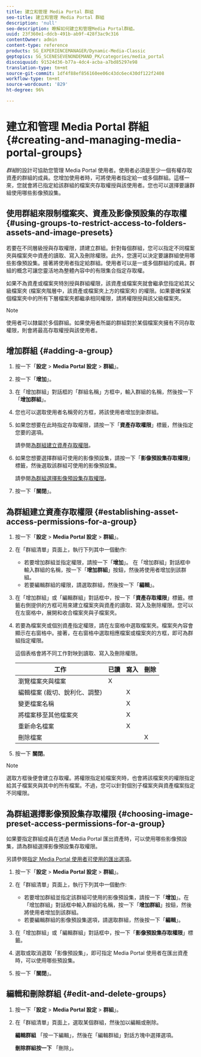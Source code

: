 ```yaml
---
title: 建立和管理 Media Portal 群組
seo-title: 建立和管理 Media Portal 群組
description: 'null'
seo-description: 瞭解如何建立和管理Media Portal群組。
uuid: 23f360e1-ddcb-491b-ab9f-428f3ac9c316
contentOwner: admin
content-type: reference
products: SG_EXPERIENCEMANAGER/Dynamic-Media-Classic
geptopics: SG_SCENESEVENONDEMAND_PK/categories/media_portal
discoiquuid: 91524d36-b77a-4dc4-acba-a7bd85297e98
translation-type: tm+mt
source-git-commit: 1df4f88ef856160ee06c43dc6ec430df122f2408
workflow-type: tm+mt
source-wordcount: '829'
ht-degree: 96%

---
```



# 建立和管理 Media Portal 群組{#creating-and-managing-media-portal-groups}

*群組*&#x200B;的設計可協助您管理 Media Portal 使用者。使用者必須是至少一個有權存取資產的群組的成員。您增加使用者時，可將使用者指定給一或多個群組。這樣一來，您就會將已指定給該群組的檔案夾存取權授與該使用者。您也可以選擇要讓群組使用哪些影像預設集。

## 使用群組來限制檔案夾、資產及影像預設集的存取權 {#using-groups-to-restrict-access-to-folders-assets-and-image-presets}

若要在不同層級授與存取權限，請建立群組。針對每個群組，您可以指定不同檔案夾與檔案夾中資產的讀取、寫入及刪除權限。此外，您還可以決定要讓群組使用哪些影像預設集。接著將使用者指定給群組。使用者可以是一或多個群組的成員。群組的概念可讓您靈活地為整體內容中的有限集合指定存取權。

如果不為資產或檔案夾特別授與群組權限，該資產或檔案夾就會繼承您指定給其父級檔案夾 (檔案夾階層中，該資產或檔案夾上方的檔案夾) 的權限。如果要確保某個檔案夾中的所有下層檔案夾都繼承相同權限，請將權限授與該父級檔案夾。

>[!NOTE]
>
>使用者可以隸屬於多個群組。如果使用者所屬的群組對於某個檔案夾擁有不同存取權限，則會將最高存取權授與該使用者。

## 增加群組 {#adding-a-group}

1. 按一下「**設定** > **Media Portal 設定** > **群組**」。
1. 按一下「**增加**」。
1. 在「增加群組」對話框的「群組名稱」方框中，輸入群組的名稱，然後按一下「**增加群組**」。
1. 您也可以選取使用者名稱旁的方框，將該使用者增加到新群組。
1. 如果您想要在此時指定存取權限，請按一下「**資產存取權限**」標籤，然後指定您要的選項。

   請參閱[為群組建立資產存取權限](creating-media-portal-groups.md#establishing_asset_access_permissions_for_a_group)。

1. 如果您想要選擇群組可使用的影像預設集，請按一下「**影像預設集存取權限**」標籤，然後選取該群組可使用的影像預設集。

   請參閱[為群組選擇影像預設集存取權限](creating-media-portal-groups.md#choosing_image_preset_access_permissions_for_a_group)。

1. 按一下「**關閉**」。

## 為群組建立資產存取權限 {#establishing-asset-access-permissions-for-a-group}

1. 按一下「**設定** > **Media Portal 設定** > **群組**」。
1. 在「群組清單」頁面上，執行下列其中一個動作:

   * 若要增加群組並指定權限，請按一下「**增加**」。 在「增加群組」對話框中輸入群組的名稱，按一下「**增加群組**」按鈕，然後將使用者增加到該群組。
   * 若要編輯群組的權限，請選取群組，然後按一下「**編輯**」。

1. 在「增加群組」或「編輯群組」對話框中，按一下「**資產存取權限**」標籤。標籤右側提供的方框可用來建立檔案夾與資產的讀取、寫入及刪除權限。您可以在左窗格中，展開和收合檔案夾與子檔案夾。
1. 若要為檔案夾或個別資產指定權限，請在左窗格中選取檔案夾。檔案夾內容會顯示在右窗格中。接著，在右窗格中選取相應檔案或檔案夾的方框，即可為群組指定權限。

   這個表格會將不同工作對映到讀取、寫入及刪除權限。

   | 工作 | 已讀 | 寫入 | 刪除 |
   |--- |--- |--- |--- |
   | 瀏覽檔案夾與檔案 | X |  |  |
   | 編輯檔案 (裁切、銳利化、調整) |  | X |  |
   | 變更檔案名稱 |  | X |  |
   | 將檔案移至其他檔案夾 |  | X |  |
   | 重新命名檔案 |  | X |  |
   | 刪除檔案 |  |  | X |

1. 按一下 **關閉**。

>[!NOTE]
>
>選取方框後便會建立存取權。將權限指定給檔案夾時，也會將該檔案夾的權限指定給其子檔案夾與其中的所有檔案。不過，您可以針對個別子檔案夾與資產檔案指定不同權限。

## 為群組選擇影像預設集存取權限 {#choosing-image-preset-access-permissions-for-a-group}

如果要指定群組成員在透過 Media Portal 匯出資產時，可以使用哪些影像預設集，請為群組選擇影像預設集存取權限。

另請參閱[指定 Media Portal 使用者可使用的匯出選項](specifying-export-options-available-media.md#specifying_export_options_available_to_media_portal_users)。

1. 按一下「**設定** > **Media Portal 設定** > **群組**」。
1. 在「群組清單」頁面上，執行下列其中一個動作:

   * 若要增加群組並指定該群組可使用的影像預設集，請按一下「**增加**」。在「增加群組」對話框中輸入群組的名稱，按一下「**增加群組**」按鈕，然後將使用者增加到該群組。
   * 若要編輯群組的影像預設集選項，請選取群組，然後按一下「**編輯**」。

1. 在「增加群組」或「編輯群組」對話框中，按一下「**影像預設集存取權限**」標籤。
1. 選取或取消選取「影像預設集」，即可指定 Media Portal 使用者在匯出資產時，可以使用哪些預設集。
1. 按一下「**關閉**」。

## 編輯和刪除群組 {#edit-and-delete-groups}

1. 按一下「**設定** > **Media Portal 設定** > **群組**」。
1. 在「群組清單」頁面上，選取某個群組，然後加以編輯或刪除。

   **編輯群組** 「按一下編輯」，然後在「編輯群組」對話方塊中選擇選項。

   **刪除群組按一下** 「刪除」。

